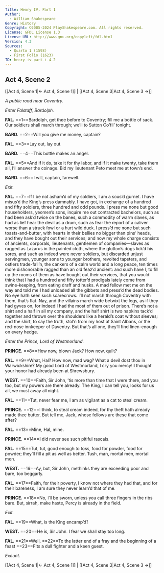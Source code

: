 ```yaml
---
Title: Henry IV, Part 1
Author: 
  - William Shakespeare
Genre: History
Copyright: ©2005-2024 PlayShakespeare.com. All rights reserved.
License: GFDL License 1.3
License URL: http://www.gnu.org/copyleft/fdl.html
Version: 4.3
Sources:
  - Quarto 1 (1598)
  - First Folio (1623)
ID: henry-iv-part-i-4-2
---
```


## Act 4, Scene 2
[[Act 4, Scene 1|← Act 4, Scene 1]] | [[Act 4, Scene 3|Act 4, Scene 3 →]]

*A public road near Coventry.*

*Enter Falstaff, Bardolph.*

**FAL.**
==1==Bardolph, get thee before to Coventry; fill me a bottle of sack. Our soldiers shall march through; we’ll to Sutton Co’fil’ tonight.

**BARD.**
==2==Will you give me money, captain?

**FAL.**
==3==Lay out, lay out.

**BARD.**
==4==This bottle makes an angel.

**FAL.**
==5==And if it do, take it for thy labor, and if it make twenty, take them all, I’ll answer the coinage. Bid my lieutenant Peto meet me at town’s end.

**BARD.**
==6==I will, captain, farewell.

*Exit.*

**FAL.**
==7==If I be not asham’d of my soldiers, I am a sous’d gurnet. I have misus’d the King’s press damnably. I have got, in exchange of a hundred and fifty soldiers, three hundred and odd pounds. I press me none but good householders, yeomen’s sons, inquire me out contracted bachelors, such as had been ask’d twice on the banes, such a commodity of warm slaves, as had as lief hear the devil as a drum, such as fear the report of a caliver worse than a struck fowl or a hurt wild duck. I press’d me none but such toasts-and-butter, with hearts in their bellies no bigger than pins’ heads, and they have bought out their services; and now my whole charge consists of ancients, corporals, lieutenants, gentlemen of companies—slaves as ragged as Lazarus in the painted cloth, where the glutton’s dogs lick’d his sores, and such as indeed were never soldiers, but discarded unjust servingmen, younger sons to younger brothers, revolted tapsters, and ostlers trade-fall’n, the cankers of a calm world and a long peace, ten times more dishonorable ragged than an old feaz’d ancient: and such have I, to fill up the rooms of them as have bought out their services, that you would think that I had a hundred and fifty totter’d prodigals lately come from swine-keeping, from eating draff and husks. A mad fellow met me on the way and told me I had unloaded all the gibbets and press’d the dead bodies. No eye hath seen such scarecrows. I’ll not march through Coventry with them, that’s flat. Nay, and the villains march wide betwixt the legs, as if they had gyves on, for indeed I had the most of them out of prison. There’s not a shirt and a half in all my company, and the half shirt is two napkins tack’d together and thrown over the shoulders like a herald’s coat without sleeves; and the shirt, to say the truth, stol’n from my host at Saint Albans, or the red-nose innkeeper of Daventry. But that’s all one, they’ll find linen-enough on every hedge.

*Enter the Prince, Lord of Westmorland.*

**PRINCE.**
==8==How now, blown Jack? How now, quilt?

**FAL.**
==9==What, Hal? How now, mad wag? What a devil dost thou in Warwickshire? My good Lord of Westmorland, I cry you mercy! I thought your honor had already been at Shrewsbury.

**WEST.**
==10==Faith, Sir John, ’tis more than time that I were there, and you too, but my powers are there already. The King, I can tell you, looks for us all, we must away all night.

**FAL.**
==11==Tut, never fear me, I am as vigilant as a cat to steal cream.

**PRINCE.**
==12==I think, to steal cream indeed, for thy theft hath already made thee butter. But tell me, Jack, whose fellows are these that come after?

**FAL.**
==13==Mine, Hal, mine.

**PRINCE.**
==14==I did never see such pitiful rascals.

**FAL.**
==15==Tut, tut, good enough to toss, food for powder, food for powder; they’ll fill a pit as well as better. Tush, man, mortal men, mortal men.

**WEST.**
==16==Ay, but, Sir John, methinks they are exceeding poor and bare, too beggarly.

**FAL.**
==17==Faith, for their poverty, I know not where they had that, and for their bareness, I am sure they never learn’d that of me.

**PRINCE.**
==18==No, I’ll be sworn, unless you call three fingers in the ribs bare. But, sirrah, make haste, Percy is already in the field.

*Exit.*

**FAL.**
==19==What, is the King encamp’d?

**WEST.**
==20==He is, Sir John. I fear we shall stay too long.

**FAL.**
==21==Well,
==22==To the latter end of a fray and the beginning of a feast
==23==Fits a dull fighter and a keen guest.

*Exeunt.*

[[Act 4, Scene 1|← Act 4, Scene 1]] | [[Act 4, Scene 3|Act 4, Scene 3 →]]